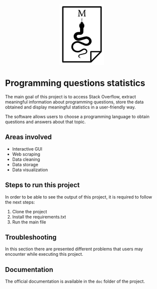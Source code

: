 <p align="center">
  <img src="images/my-logo.png">
</p>

# Programming questions statistics

The main goal of this project is to access Stack Overflow, extract meaningful information about programming questions, store the data obtained and display meaningful statistics in a user-friendly way.

The software allows users to choose a programming language to obtain questions and answers about that topic.


## Areas involved

- Interactive GUI
- Web scraping
- Data cleaning
- Data storage
- Data visualization


## Steps to run this project

In order to be able to see the output of this project, it is required to follow the next steps:

1. Clone the project
2. Install the requirements.txt
3. Run the main file


## Troubleshooting

In this section there are presented different problems that users may encounter while executing this project.


## Documentation

The official documentation is available in the `doc` folder of the project.
